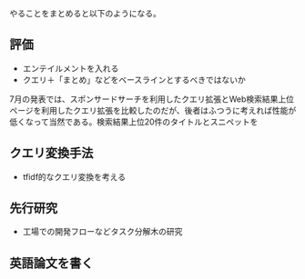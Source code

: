 やることをまとめると以下のようになる。

## 評価
- エンテイルメントを入れる
- クエリ＋「まとめ」などをベースラインとするべきではないか

7月の発表では、スポンサードサーチを利用したクエリ拡張とWeb検索結果上位ページを利用したクエリ拡張を比較したのだが、後者はふつうに考えれば性能が低くなって当然である。検索結果上位20件のタイトルとスニペットを


## クエリ変換手法
- tfidf的なクエリ変換を考える

## 先行研究
- 工場での開発フローなどタスク分解木の研究

## 英語論文を書く